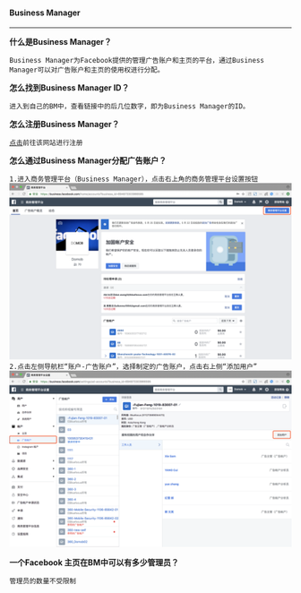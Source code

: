 #### Business Manager

---

**什么是Business Manager？**

`Business Manager为Facebook提供的管理广告账户和主页的平台，通过Business Manager可以对广告账户和主页的使用权进行分配。`

**怎么找到Business Manager ID？**

`进入到自己的BM中，查看链接中的后几位数字，即为Business Manager的ID。`

**怎么注册Business Manager？**

[`点击`](/Business.facebook.com)`前往该网站进行注册`

**怎么通过Business Manager分配广告账户？**

`1.进入商务管理平台（Business Manager），点击右上角的商务管理平台设置按钮`![](/assets/BM1.png)`2.点击左侧导航栏“账户-广告账户”，选择制定的广告账户，点击右上侧“添加用户”`![](/assets/BM2.png)

**一个Facebook 主页在BM中可以有多少管理员？**

`管理员的数量不受限制`

